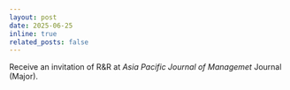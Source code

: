 ```yaml
---
layout: post
date: 2025-06-25
inline: true
related_posts: false
---
```


Receive an invitation of R&R at *Asia Pacific Journal of Managemet* Journal (Major).
